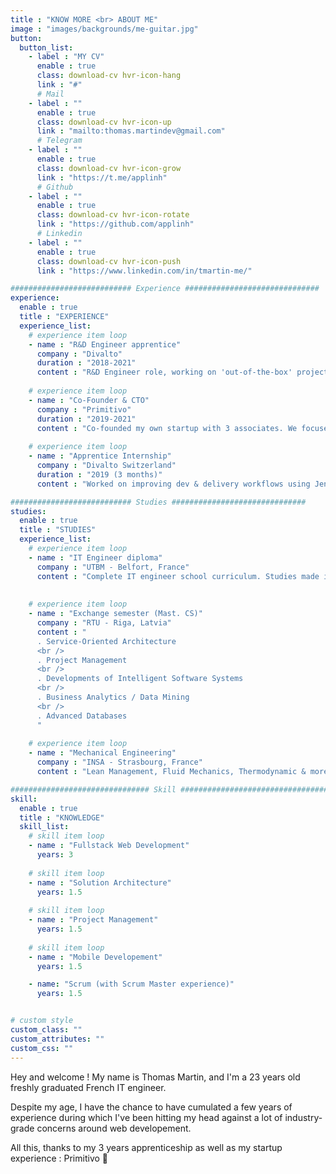 ```yaml
---
title : "KNOW MORE <br> ABOUT ME"
image : "images/backgrounds/me-guitar.jpg"
button:
  button_list:
    - label : "MY CV"
      enable : true
      class: download-cv hvr-icon-hang
      link : "#"
      # Mail
    - label : ""
      enable : true
      class: download-cv hvr-icon-up
      link : "mailto:thomas.martindev@gmail.com"
      # Telegram
    - label : ""
      enable : true
      class: download-cv hvr-icon-grow
      link : "https://t.me/applinh"
      # Github
    - label : ""
      enable : true
      class: download-cv hvr-icon-rotate
      link : "https://github.com/applinh"
      # Linkedin
    - label : ""
      enable : true
      class: download-cv hvr-icon-push
      link : "https://www.linkedin.com/in/tmartin-me/"

########################### Experience ##############################
experience:
  enable : true
  title : "EXPERIENCE"
  experience_list:
    # experience item loop
    - name : "R&D Engineer apprentice"
      company : "Divalto"
      duration : "2018-2021"
      content : "R&D Engineer role, working on 'out-of-the-box' projects aiming to extend the company's product (an ERP) possibilities by creating synergies with external services (Office 365, Cloud Services & more)"
      
    # experience item loop
    - name : "Co-Founder & CTO"
      company : "Primitivo"
      duration : "2019-2021"
      content : "Co-founded my own startup with 3 associates. We focused and put in production an ecosystem of 3 products, which can be summed up as a social media around bars & pubs of Strasbourg."
      
    # experience item loop
    - name : "Apprentice Internship"
      company : "Divalto Switzerland"
      duration : "2019 (3 months)"
      content : "Worked on improving dev & delivery workflows using Jenkins and SVN"

########################### Studies ##############################
studies:
  enable : true
  title : "STUDIES"
  experience_list:
    # experience item loop
    - name : "IT Engineer diploma"
      company : "UTBM - Belfort, France"
      content : "Complete IT engineer school curriculum. Studies made in apprenticeship @ Divalto."
      
      
    # experience item loop
    - name : "Exchange semester (Mast. CS)"
      company : "RTU - Riga, Latvia"
      content : "
      . Service-Oriented Architecture
      <br />
      . Project Management
      <br />
      . Developments of Intelligent Software Systems
      <br />
      . Business Analytics / Data Mining
      <br />
      . Advanced Databases
      "
      
    # experience item loop
    - name : "Mechanical Engineering"
      company : "INSA - Strasbourg, France"
      content : "Lean Management, Fluid Mechanics, Thermodynamic & more"

############################### Skill #################################
skill:
  enable : true
  title : "KNOWLEDGE"
  skill_list:
    # skill item loop
    - name : "Fullstack Web Development"
      years: 3
      
    # skill item loop
    - name : "Solution Architecture"
      years: 1.5
      
    # skill item loop
    - name : "Project Management"
      years: 1.5
      
    # skill item loop
    - name : "Mobile Developement"
      years: 1.5

    - name: "Scrum (with Scrum Master experience)"
      years: 1.5


# custom style
custom_class: "" 
custom_attributes: "" 
custom_css: ""
---
```


Hey and welcome !
My name is Thomas Martin, and I'm a 23 years old freshly graduated French IT engineer.

Despite my age, I have the chance to have cumulated a few years of experience during which I've been hitting my head against a lot of industry-grade concerns around web developement. 

All this, thanks to my 3 years apprenticeship as well as my startup experience : Primitivo 🦉
